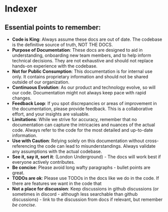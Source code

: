 # Indexer

## Essential points to remember:
- **Code is King**: Always assume these docs are out of date. The codebase is the definitive source of truth, NOT THE DOCS.
- **Purpose of Documentation**: These docs are designed to aid in understanding, onboarding new team members, and to help inform technical decisions. They are not exhaustive and should not replace hands-on experience with the codebase.
- **Not for Public Consumption**: This documentation is for internal use only. It contains proprietary information and should not be shared outside of our organization.
- **Continuous Evolution**: As our product and technology evolve, so will our code. Documentation might not always keep pace with rapid changes.
- **Feedback Loop**: If you spot discrepancies or areas of improvement in the documentation, please provide feedback. This is a collaborative effort, and your insights are valuable.
- **Limitations**: While we strive for accuracy, remember that no documentation can capture the intricacies and nuances of the actual code. Always refer to the code for the most detailed and up-to-date information.
- **Use with Caution**: Relying solely on this documentation without cross-referencing the code can lead to misunderstandings. Always validate any assumptions with the actual codebase.
- **See it, say it, sort it**: (London Underground) - The docs will work best if everyone actively contributes.
- **Be concise**: Please avoid long wafty paragraphs - bullet points are great.
- **TODOs are ok**: Please use TODOs in the docs like we do in the code. If there are features we want in the code that 
- **Not a place for discussion**: Keep discussions in github discussions (or sometimes in discord - although less searchable than github discussions) - link to the discussion from docs if relevant, but remember *be concise*.

